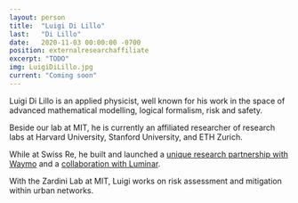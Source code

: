 ```yaml
---
layout: person
title:  "Luigi Di Lillo"
last:   "Di Lillo"
date:   2020-11-03 00:00:00 -0700
position: externalresearchaffiliate
excerpt: "TODO"
img: LuigiDiLillo.jpg
current: "Coming soon"
---
```

Luigi Di Lillo is an applied physicist, well known for his work in the space of advanced mathematical modelling, logical formalism, risk and safety. 

Beside our lab at MIT, he is currently an affiliated researcher of research labs at Harvard University, Stanford University, and ETH Zurich.

While at Swiss Re, he built and launched a <a href="https://waymo.com/blog/2023/09/waymos-autonomous-vehicles-are-significantly-safer-than-human-driven-ones/" target="_blank">unique research partnership with Waymo</a>
and a <a href="https://www.swissre.com/reinsurance/property-and-casualty/solutions/automotive-solutions/evaluate-vehicle-sensors-real-life-safety.html" target="_blank">collaboration with Luminar</a>.

With the Zardini Lab at MIT, Luigi works on risk assessment and mitigation within urban networks.

